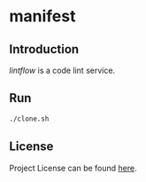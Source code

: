 # manifest

## Introduction

*lintflow* is a code lint service.



## Run

```bash
./clone.sh
```



## License

Project License can be found [here](LICENSE).
